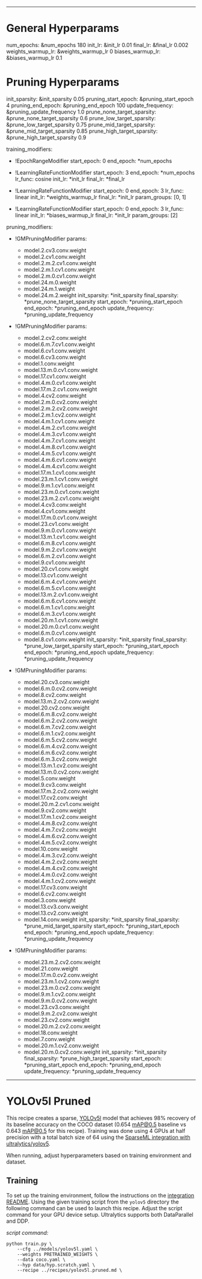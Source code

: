 <!--
Copyright (c) 2021 - present / Neuralmagic, Inc. All Rights Reserved.

Licensed under the Apache License, Version 2.0 (the "License");
you may not use this file except in compliance with the License.
You may obtain a copy of the License at

   http://www.apache.org/licenses/LICENSE-2.0

Unless required by applicable law or agreed to in writing,
software distributed under the License is distributed on an "AS IS" BASIS,
WITHOUT WARRANTIES OR CONDITIONS OF ANY KIND, either express or implied.
See the License for the specific language governing permissions and
limitations under the License.
-->

---
# General Hyperparams
num_epochs: &num_epochs 180
init_lr: &init_lr 0.01
final_lr: &final_lr 0.002
weights_warmup_lr: &weights_warmup_lr 0
biases_warmup_lr: &biases_warmup_lr 0.1

# Pruning Hyperparams
init_sparsity: &init_sparsity 0.05
pruning_start_epoch: &pruning_start_epoch 4
pruning_end_epoch: &pruning_end_epoch 100
update_frequency: &pruning_update_frequency 1.0
prune_none_target_sparsity: &prune_none_target_sparsity 0.6
prune_low_target_sparsity: &prune_low_target_sparsity 0.75
prune_mid_target_sparsity: &prune_mid_target_sparsity 0.85
prune_high_target_sparsity: &prune_high_target_sparsity 0.9

training_modifiers:
  - !EpochRangeModifier
    start_epoch: 0
    end_epoch: *num_epochs
    
  - !LearningRateFunctionModifier
    start_epoch: 3
    end_epoch: *num_epochs
    lr_func: cosine
    init_lr: *init_lr
    final_lr: *final_lr
    
  - !LearningRateFunctionModifier
    start_epoch: 0
    end_epoch: 3
    lr_func: linear
    init_lr: *weights_warmup_lr
    final_lr: *init_lr
    param_groups: [0, 1]
    
  - !LearningRateFunctionModifier
    start_epoch: 0
    end_epoch: 3
    lr_func: linear
    init_lr: *biases_warmup_lr
    final_lr: *init_lr
    param_groups: [2]
    
pruning_modifiers:
  - !GMPruningModifier
    params:
      - model.2.cv3.conv.weight
      - model.2.cv1.conv.weight
      - model.2.m.2.cv1.conv.weight
      - model.2.m.1.cv1.conv.weight
      - model.2.m.0.cv1.conv.weight
      - model.24.m.0.weight
      - model.24.m.1.weight
      - model.24.m.2.weight
    init_sparsity: *init_sparsity
    final_sparsity: *prune_none_target_sparsity
    start_epoch: *pruning_start_epoch
    end_epoch: *pruning_end_epoch
    update_frequency: *pruning_update_frequency
        
  - !GMPruningModifier
    params:
      - model.2.cv2.conv.weight
      - model.6.m.7.cv1.conv.weight
      - model.6.cv1.conv.weight
      - model.6.cv3.conv.weight
      - model.1.conv.weight
      - model.13.m.0.cv1.conv.weight
      - model.17.cv1.conv.weight
      - model.4.m.0.cv1.conv.weight
      - model.17.m.2.cv1.conv.weight
      - model.4.cv2.conv.weight
      - model.2.m.0.cv2.conv.weight
      - model.2.m.2.cv2.conv.weight
      - model.2.m.1.cv2.conv.weight
      - model.4.m.1.cv1.conv.weight
      - model.4.m.2.cv1.conv.weight
      - model.4.m.3.cv1.conv.weight
      - model.4.m.7.cv1.conv.weight
      - model.4.m.8.cv1.conv.weight
      - model.4.m.5.cv1.conv.weight
      - model.4.m.6.cv1.conv.weight
      - model.4.m.4.cv1.conv.weight
      - model.17.m.1.cv1.conv.weight
      - model.23.m.1.cv1.conv.weight
      - model.9.m.1.cv1.conv.weight
      - model.23.m.0.cv1.conv.weight
      - model.23.m.2.cv1.conv.weight
      - model.4.cv3.conv.weight
      - model.4.cv1.conv.weight
      - model.17.m.0.cv1.conv.weight
      - model.23.cv1.conv.weight
      - model.9.m.0.cv1.conv.weight
      - model.13.m.1.cv1.conv.weight
      - model.6.m.8.cv1.conv.weight
      - model.9.m.2.cv1.conv.weight
      - model.6.m.2.cv1.conv.weight
      - model.9.cv1.conv.weight
      - model.20.cv1.conv.weight
      - model.13.cv1.conv.weight
      - model.6.m.4.cv1.conv.weight
      - model.6.m.5.cv1.conv.weight
      - model.13.m.2.cv1.conv.weight
      - model.6.m.6.cv1.conv.weight
      - model.6.m.1.cv1.conv.weight
      - model.6.m.3.cv1.conv.weight
      - model.20.m.1.cv1.conv.weight
      - model.20.m.0.cv1.conv.weight
      - model.6.m.0.cv1.conv.weight
      - model.8.cv1.conv.weight
    init_sparsity: *init_sparsity
    final_sparsity: *prune_low_target_sparsity
    start_epoch: *pruning_start_epoch
    end_epoch: *pruning_end_epoch
    update_frequency: *pruning_update_frequency
        
  - !GMPruningModifier
    params:
      - model.20.cv3.conv.weight
      - model.6.m.0.cv2.conv.weight
      - model.8.cv2.conv.weight
      - model.13.m.2.cv2.conv.weight
      - model.20.cv2.conv.weight
      - model.6.m.8.cv2.conv.weight
      - model.6.m.2.cv2.conv.weight
      - model.6.m.7.cv2.conv.weight
      - model.6.m.1.cv2.conv.weight
      - model.6.m.5.cv2.conv.weight
      - model.6.m.4.cv2.conv.weight
      - model.6.m.6.cv2.conv.weight
      - model.6.m.3.cv2.conv.weight
      - model.13.m.1.cv2.conv.weight
      - model.13.m.0.cv2.conv.weight
      - model.5.conv.weight
      - model.9.cv3.conv.weight
      - model.17.m.2.cv2.conv.weight
      - model.17.cv2.conv.weight
      - model.20.m.2.cv1.conv.weight
      - model.9.cv2.conv.weight
      - model.17.m.1.cv2.conv.weight
      - model.4.m.8.cv2.conv.weight
      - model.4.m.7.cv2.conv.weight
      - model.4.m.6.cv2.conv.weight
      - model.4.m.5.cv2.conv.weight
      - model.10.conv.weight
      - model.4.m.3.cv2.conv.weight
      - model.4.m.2.cv2.conv.weight
      - model.4.m.4.cv2.conv.weight
      - model.4.m.0.cv2.conv.weight
      - model.4.m.1.cv2.conv.weight
      - model.17.cv3.conv.weight
      - model.6.cv2.conv.weight
      - model.3.conv.weight
      - model.13.cv3.conv.weight
      - model.13.cv2.conv.weight
      - model.14.conv.weight
    init_sparsity: *init_sparsity
    final_sparsity: *prune_mid_target_sparsity
    start_epoch: *pruning_start_epoch
    end_epoch: *pruning_end_epoch
    update_frequency: *pruning_update_frequency
        
  - !GMPruningModifier
    params:
      - model.23.m.2.cv2.conv.weight
      - model.21.conv.weight
      - model.17.m.0.cv2.conv.weight
      - model.23.m.1.cv2.conv.weight
      - model.23.m.0.cv2.conv.weight
      - model.9.m.1.cv2.conv.weight
      - model.9.m.0.cv2.conv.weight
      - model.23.cv3.conv.weight
      - model.9.m.2.cv2.conv.weight
      - model.23.cv2.conv.weight
      - model.20.m.2.cv2.conv.weight
      - model.18.conv.weight
      - model.7.conv.weight
      - model.20.m.1.cv2.conv.weight
      - model.20.m.0.cv2.conv.weight
    init_sparsity: *init_sparsity
    final_sparsity: *prune_high_target_sparsity
    start_epoch: *pruning_start_epoch
    end_epoch: *pruning_end_epoch
    update_frequency: *pruning_update_frequency
---

# YOLOv5l Pruned

This recipe creates a sparse, [YOLOv5l](https://github.com/ultralytics/yolov5) model that achieves 98% recovery of its baseline accuracy on the COCO dataset (0.654 mAP@0.5 baseline vs 0.643 mAP@0.5 for this recipe).
Training was done using 4 GPUs at half precision with a total batch size of 64 using the [SparseML integration with ultralytics/yolov5](https://github.com/neuralmagic/sparseml/tree/main/integrations/ultralytics-yolov5).

When running, adjust hyperparameters based on training environment and dataset.

## Training

To set up the training environment, follow the instructions on the [integration README](https://github.com/neuralmagic/sparseml/blob/main/integrations/ultralytics-yolov5/README.md).
Using the given training script from the `yolov5` directory the following command can be used to launch this recipe. 
Adjust the script command for your GPU device setup. 
Ultralytics supports both DataParallel and DDP.

*script command:*

```
python train.py \
    --cfg ../models/yolov5l.yaml \
    --weights PRETRAINED_WEIGHTS \
    --data coco.yaml \
    --hyp data/hyp.scratch.yaml \
    --recipe ../recipes/yolov5l.pruned.md \
```
